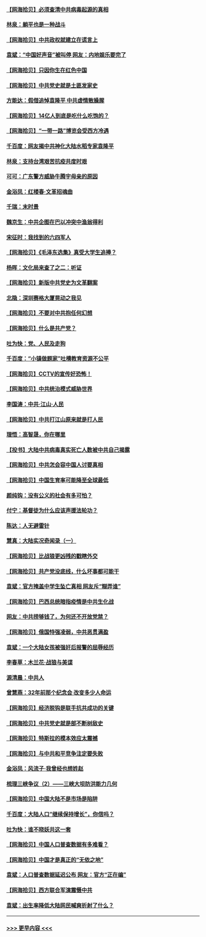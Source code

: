 #### [【网海拾贝】必须查清中共病毒起源的真相](../pages/nsc993/n12984276.md?t=05292352) 
#### [林泉：躺平也是一种战斗](../pages/nsc993/n12984194.md?t=05292352) 
#### [【网海拾贝】中共政权就建立在谎言上](../pages/nsc993/n12981880.md?t=05292352) 
#### [袁斌：“中国好声音”被叫停 网友：内地娱乐要完了](../pages/nsc993/n12981826.md?t=05292352) 
#### [【网海拾贝】只因你生在红色中国](../pages/nsc993/n12979096.md?t=05292352) 
#### [【网海拾贝】中共党史就是土匪发家史](../pages/nsc993/n12976478.md?t=05292352) 
#### [方能达：假借追悼袁隆平 中共虚情散臊腥](../pages/nsc993/n12976396.md?t=05292352) 
#### [【网海拾贝】14亿人到底是吃什么吃饱的？](../pages/nsc993/n12974125.md?t=05292352) 
#### [【网海拾贝】“一带一路”博览会受西方冷遇](../pages/nsc993/n12971787.md?t=05292352) 
#### [千百度：网友揭中共神化大陆水稻专家袁隆平](../pages/nsc993/n12971733.md?t=05292352) 
#### [林泉：支持台湾艰苦抗疫共度时艰](../pages/nsc993/n12971350.md?t=05292352) 
#### [可可：广东警方威胁牛腾宇母亲的原因](../pages/nsc993/n12971100.md?t=05292352) 
#### [金浴凤：红楼春·文革招魂曲](../pages/nsc993/n12970354.md?t=05292352) 
#### [千瑞：末时景](../pages/nsc993/n12970337.md?t=05292352) 
#### [魏京生：中共企图在巴以冲突中渔翁得利](../pages/nsc993/n12970286.md?t=05292352) 
#### [宋征时：我找到的六四军人](../pages/nsc993/n12970213.md?t=05292352) 
#### [【网海拾贝】《毛泽东选集》真受大学生追捧？](../pages/nsc993/n12968779.md?t=05292352) 
#### [杨晖：文化局来查了之二：听证](../pages/nsc993/n12966528.md?t=05292352) 
#### [【网海拾贝】新版中共党史为文革翻案](../pages/nsc993/n12967526.md?t=05292352) 
#### [北隐：深圳赛格大厦晃动之我见](../pages/nsc993/n12967393.md?t=05292352) 
#### [【网海拾贝】不要对中共抱任何幻想](../pages/nsc993/n12965222.md?t=05292352) 
#### [【网海拾贝】什么是共产党？](../pages/nsc993/n12962781.md?t=05292352) 
#### [吐为快：党、人民及走狗](../pages/nsc993/n12962747.md?t=05292352) 
#### [千百度：“小镇做题家”吐槽教育资源不公平](../pages/nsc993/n12962705.md?t=05292352) 
#### [【网海拾贝】CCTV的宣传好恐怖！](../pages/nsc993/n12959984.md?t=05292352) 
#### [【网海拾贝】中共统治模式威胁世界](../pages/nsc993/n12957622.md?t=05292352) 
#### [李国涛：中共‧江山‧人民](../pages/nsc993/n12957502.md?t=05292352) 
#### [【网海拾贝】中共打江山原来就是打人民](../pages/nsc993/n12954345.md?t=05292352) 
#### [理悟：高智晟，你在哪里](../pages/nsc993/n12953115.md?t=05292352) 
#### [【投书】大陆中共病毒真实死亡人数被中共自己揭露](../pages/nsc993/n12953050.md?t=05292352) 
#### [【网海拾贝】中共怎会容中国人讨要真相](../pages/nsc993/n12952161.md?t=05292352) 
#### [【网海拾贝】中国生育率可能降至全球最低](../pages/nsc993/n12948793.md?t=05292352) 
#### [颜纯钩：没有公义的社会有多可怕？](../pages/nsc993/n12947626.md?t=05292352) 
#### [付宁：基督徒为什么应该声援法轮功？](../pages/nsc993/n12947233.md?t=05292352) 
#### [陈达：人无避雷针](../pages/nsc993/n12947098.md?t=05292352) 
#### [慧真：大陆实况奇闻录（一）](../pages/nsc993/n12945811.md?t=05292352) 
#### [【网海拾贝】比战狼更凶残的戳瞎外交](../pages/nsc993/n12945717.md?t=05292352) 
#### [【网海拾贝】共产党没底线，什么坏事都可能干](../pages/nsc993/n12942090.md?t=05292352) 
#### [袁斌：官方掩盖中学生坠亡真相 网友斥“糊弄谁”](../pages/nsc993/n12942029.md?t=05292352) 
#### [【网海拾贝】巴西总统暗指疫情是中共生化战](../pages/nsc993/n12938999.md?t=05292352) 
#### [网友：中共捞够钱了，为何还不开放党禁？](../pages/nsc993/n12938952.md?t=05292352) 
#### [【网海拾贝】俄国恃强凌弱，中共恶贯满盈](../pages/nsc993/n12936626.md?t=05292352) 
#### [袁斌：一个大陆女孩被强奸后报警的屈辱经历](../pages/nsc993/n12936547.md?t=05292352) 
#### [李春草：木兰花·战狼与美谍](../pages/nsc993/n12935995.md?t=05292352) 
#### [源清晨：中共人](../pages/nsc993/n12935589.md?t=05292352) 
#### [曾慧燕：32年前那个纪念会 改变多少人命运](../pages/nsc993/n12934233.md?t=05292352) 
#### [【网海拾贝】经济脱钩是联手抗共成功的关键](../pages/nsc993/n12934176.md?t=05292352) 
#### [【网海拾贝】中共党史就是部不断树敌史](../pages/nsc993/n12932844.md?t=05292352) 
#### [【网海拾贝】特斯拉的模本效应太震撼](../pages/nsc993/n12925626.md?t=05292352) 
#### [【网海拾贝】与中共和平竞争注定要失败](../pages/nsc993/n12923326.md?t=05292352) 
#### [金浴凤：风流子‧我曾经也想姓赵](../pages/nsc993/n12920911.md?t=05292352) 
#### [梳理三峡争议（2）——三峡大坝防洪能力几何](../pages/nsc993/n12920173.md?t=05292352) 
#### [【网海拾贝】中国大陆不是市场是陷阱](../pages/nsc993/n12920143.md?t=05292352) 
#### [千百度：大陆人口“继续保持增长”，你信吗？](../pages/nsc993/n12918946.md?t=05292352) 
#### [吐为快：谁不晓妖共这一套](../pages/nsc993/n12918941.md?t=05292352) 
#### [【网海拾贝】中国人口普查数据有多难看？](../pages/nsc993/n12917822.md?t=05292352) 
#### [【网海拾贝】中国才是真正的“无依之地”](../pages/nsc993/n12915845.md?t=05292352) 
#### [袁斌：人口普查数据延迟公布 网友：官方“正在编”](../pages/nsc993/n12915748.md?t=05292352) 
#### [【网海拾贝】西方联合军演震慑中共](../pages/nsc993/n12913466.md?t=05292352) 
#### [袁斌：出生率降低大陆网民喊爽折射了什么？](../pages/nsc993/n12913365.md?t=05292352) 

----
#### [ >>> 更早内容 <<< ](../indexes/nsc993-earlier.md)
